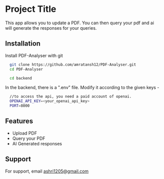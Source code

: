 # Project Title

This app allows you to update a PDF. You can then query your pdf and ai will generate the responses for your queries.

## Installation

Install PDF-Analyser with git

```bash
  git clone https://github.com/amratansh12/PDF-Analyser.git
  cd PDF-Analyser

  cd backend
```

In the backend, there is a ".env" file. Modify it according to the given keys -

```bash
  //to access the api, you need a paid account of openai.
  OPENAI_API_KEY=<your_openai_api_key>
  PORT=8000
```

## Features

- Upload PDF
- Query your PDF
- AI Generated responses

## Support

For support, email ashri1205@gmail.com
